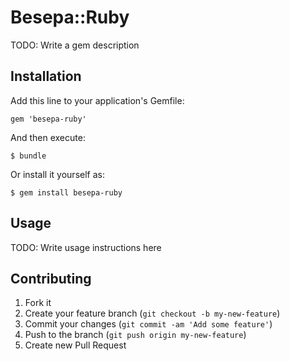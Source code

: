 # Besepa::Ruby

TODO: Write a gem description

## Installation

Add this line to your application's Gemfile:

    gem 'besepa-ruby'

And then execute:

    $ bundle

Or install it yourself as:

    $ gem install besepa-ruby

## Usage

TODO: Write usage instructions here

## Contributing

1. Fork it
2. Create your feature branch (`git checkout -b my-new-feature`)
3. Commit your changes (`git commit -am 'Add some feature'`)
4. Push to the branch (`git push origin my-new-feature`)
5. Create new Pull Request
